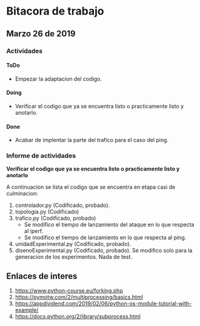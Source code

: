 # Bitacora de trabajo #

## Marzo 26 de 2019 ## 

### Actividades ###

#### ToDo ####
* Empezar la adaptacion del codigo.
#### Doing ####

* Verificar el codigo que ya se encuentra listo o practicamente listo y anotarlo.

#### Done ####
* Acabar de implentar la parte del trafico para el caso del ping.

### Informe de actividades ###

**Verificar el codigo que ya se encuentra listo o practicamente listo y anotarlo**

A continuacion se lista el codigo que se encuentra en etapa casi de culminacion:
1. controlador.py (Codificado, probado).
2. topologia.py (Codificado)
3. trafico.py (Codificado, probado)
   * Se modifico el tiempo de lanzamiento del ataque en lo que respecta al iperf.
   * Se modifico el tiempo de lanzamiento en lo que respecta al ping. 
4. unidadExperimental.py (Codificado, probado).
5. disenoExperimental.py (Codificado, probado). Se modifico solo para la generacion de los experimentos. Nada de test.

## Enlaces de interes ##
1. https://www.python-course.eu/forking.php
2. https://pymotw.com/2/multiprocessing/basics.html
3. https://appdividend.com/2019/02/06/python-os-module-tutorial-with-example/
4. https://docs.python.org/2/library/subprocess.html